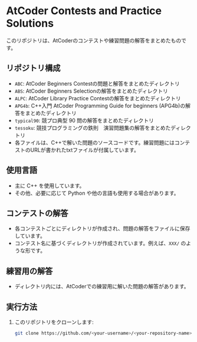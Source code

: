 # AtCoder Contests and Practice Solutions

このリポジトリは、AtCoderのコンテストや練習問題の解答をまとめたものです。

## リポジトリ構成

- `ABC`: AtCoder Beginners Contestの問題と解答をまとめたディレクトリ
- `ABS`: AtCoder Beginners Selectionの解答をまとめたディレクトリ
- `ALPC`: AtCoder Library Practice Contestの解答をまとめたディレクトリ
- `APG4b`: C++入門 AtCoder Programming Guide for beginners (APG4b)の解答をまとめたディレクトリ
- `typical90`: 競プロ典型 90 問の解答をまとめたディレクトリ
- `tessoku`: 競技プログラミングの鉄則　演習問題集の解答をまとめたディレクトリ
- 各ファイルは、C++で解いた問題のソースコードです。練習問題にはコンテストのURLが書かれたtxtファイルが付属しています。

## 使用言語

- 主に C++ を使用しています。
- その他、必要に応じて Python や他の言語も使用する場合があります。

## コンテストの解答

- 各コンテストごとにディレクトリが作成され、問題の解答をファイルに保存しています。
- コンテスト名に基づくディレクトリが作成されています。例えば、`XXX/` のような形です。

## 練習用の解答

- ディレクトリ内には、AtCoderでの練習用に解いた問題の解答があります。

## 実行方法

1. このリポジトリをクローンします:
   ```bash
   git clone https://github.com/<your-username>/<your-repository-name>.git
